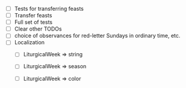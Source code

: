 - [ ] Tests for transferring feasts
- [ ] Transfer feasts
- [ ] Full set of tests
- [ ] Clear other TODOs
- [ ] choice of observances for red-letter Sundays in ordinary time, etc.
- [ ] Localization
  - [ ] LiturgicalWeek => string
  - [ ] LiturgicalWeek => season
  - [ ] LiturgicalWeek => color

